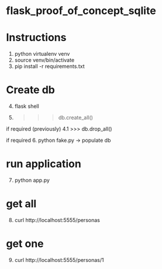 # flask_proof_of_concept_sqlite

# Instructions
1. python virtualenv venv
2. source venv/bin/activate
3. pip install -r requirements.txt

# Create db
4. flask shell
5. >>> db.create_all()

if required (previously)
4.1 >>> db.drop_all()

if required
6. python fake.py  -> populate db

# run application
7. python app.py

# get all
8. curl http://localhost:5555/personas

# get one
9. curl http://localhost:5555/personas/1
